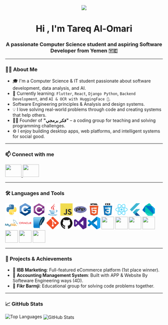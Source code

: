 <div align="center">
  <img height="150" src="https://media.giphy.com/media/M9gbBd9nbDrOTu1Mqx/giphy.gif" />
</div>

<h1 align="center">Hi ,
  I'm Tareq Al-Omari</h1>
<h3 align="center">A passionate Computer Science student and aspiring Software Developer from Yemen 🇾🇪</h3>

---

### 🧑‍💻 About Me
- 🎓 I'm a Computer Science & IT student passionate about software development, data analysis, and AI.
- 🌱 Currently learning: `Flutter`, `React`, `Django Python`, `Backend Development`, and `AI & OCR with HuggingFace 🤗`.
- Software Engineering principles & Analysis and design systems.
- 💡 I love solving real-world problems through code and creating systems that help others.
- 👨‍🏫 Founder of **"فكر برمجي"** – a coding group for teaching and solving programming challenges.
- ⚙️ I enjoy building desktop apps, web platforms, and intelligent systems for social good.

---

### 📫 Connect with me
<p align="left">
  <a href="mailto:youremail@example.com" target="blank">
    <img src="https://raw.githubusercontent.com/maurodesouza/profile-readme-generator/master/src/assets/icons/social/gmail/default.svg" width="52" height="40" />
  </a>
  <a href="https://wa.me/967715299909" target="blank">
    <img src="https://raw.githubusercontent.com/maurodesouza/profile-readme-generator/master/src/assets/icons/social/whatsapp/default.svg" width="52" height="40" />
  </a>
</p>

---

### 🛠️ Languages and Tools
<p align="left">
  <!-- Programming Languages -->
  <img src="https://raw.githubusercontent.com/devicons/devicon/master/icons/python/python-original.svg" width="40" height="40"/>
  <img src="https://raw.githubusercontent.com/devicons/devicon/master/icons/cplusplus/cplusplus-original.svg" width="40" height="40"/>
  <img src="https://raw.githubusercontent.com/devicons/devicon/master/icons/csharp/csharp-original.svg" width="40" height="40"/>
  <img src="https://raw.githubusercontent.com/devicons/devicon/master/icons/java/java-original.svg" width="40" height="40"/>
  <img src="https://raw.githubusercontent.com/devicons/devicon/master/icons/javascript/javascript-original.svg" width="40" height="40"/>
  <img src="https://raw.githubusercontent.com/devicons/devicon/master/icons/php/php-original.svg" width="40" height="40"/>

  <!-- Web & App Dev -->
  <img src="https://raw.githubusercontent.com/devicons/devicon/master/icons/html5/html5-original-wordmark.svg" width="40" height="40"/>
  <img src="https://raw.githubusercontent.com/devicons/devicon/master/icons/css3/css3-original-wordmark.svg" width="40" height="40"/>
  <img src="https://raw.githubusercontent.com/devicons/devicon/master/icons/react/react-original.svg" width="40" height="40"/>
  <img src="https://raw.githubusercontent.com/devicons/devicon/master/icons/flutter/flutter-original.svg" width="40" height="40"/>
  <img src="https://raw.githubusercontent.com/devicons/devicon/master/icons/dart/dart-original.svg" width="40" height="40"/>

  <!-- Databases -->
  <img src="https://raw.githubusercontent.com/devicons/devicon/master/icons/mysql/mysql-original-wordmark.svg" width="40" height="40"/>
  <img src="https://raw.githubusercontent.com/devicons/devicon/master/icons/oracle/oracle-original.svg" width="40" height="40"/>
  <img src="https://raw.githubusercontent.com/devicons/devicon/master/icons/sqlite/sqlite-original.svg" width="40" height="40"/>

  <!-- DevOps & Tools -->
  <img src="https://raw.githubusercontent.com/devicons/devicon/master/icons/git/git-original.svg" width="40" height="40"/>
  <img src="https://raw.githubusercontent.com/devicons/devicon/master/icons/github/github-original.svg" width="40" height="40"/>
  <img src="https://raw.githubusercontent.com/devicons/devicon/master/icons/visualstudio/visualstudio-plain.svg" width="40" height="40"/>
  <img src="https://raw.githubusercontent.com/devicons/devicon/master/icons/vscode/vscode-original.svg" width="40" height="40"/>
  <img src="https://cdn.jsdelivr.net/gh/devicons/devicon/icons/anaconda/anaconda-original.svg" width="40" height="40"/>
  <img src="https://cdn.jsdelivr.net/gh/devicons/devicon/icons/linux/linux-original.svg" width="40" height="40"/>
  <img src="https://upload.wikimedia.org/wikipedia/commons/3/38/Jupyter_logo.svg" width="40" height="40"/>

  <!-- AI, ML, Data -->
  <img src="https://huggingface.co/front/assets/huggingface_logo.svg" width="40" height="40" />
  <img src="https://upload.wikimedia.org/wikipedia/commons/7/7c/Kaggle_logo.png" width="40" height="40"/>

  <!-- Project Tools -->
  <img src="https://cdn.worldvectorlogo.com/logos/trello.svg" width="40" height="40"/>
  <img src="https://cdn.jsdelivr.net/gh/devicons/devicon/icons/windows8/windows8-original.svg" width="40" height="40"/>
</p>

---

### 🧠 Projects & Achievements
- 🔸 **IBB Marketing**: Full-featured eCommerce platform (1st place winner).
- 🔸 **Accounting Management System**: Built with APP & Website By Softeware Engineering ways (4D).
- 🔸 **Fikr Barmji**: Educational group for solving code problems together.

---

### 📈 GitHub Stats
<p>
  <img align="left" src="https://github-readme-stats.vercel.app/api/top-langs?username=tareq-alomari&show_icons=true&locale=en&layout=compact" alt="Top Languages" />
</p>
<p>&nbsp;<img align="center" src="https://github-readme-stats.vercel.app/api?username=tareq-alomari&show_icons=true&locale=en" alt="GitHub Stats" /></p>
